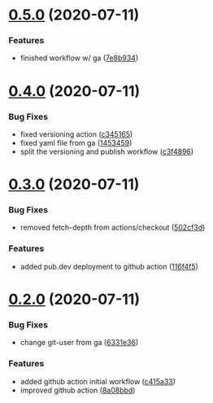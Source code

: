 # [0.5.0](https://github.com/diegocosta/flutter_siren/compare/v0.4.0...v0.5.0) (2020-07-11)


### Features

* finished workflow w/ ga ([7e8b934](https://github.com/diegocosta/flutter_siren/commit/7e8b934224ebeb6a063ec5ce0c44ec7d41f52e44))



# [0.4.0](https://github.com/diegocosta/flutter_siren/compare/v0.3.0...v0.4.0) (2020-07-11)


### Bug Fixes

* fixed versioning action ([c345165](https://github.com/diegocosta/flutter_siren/commit/c3451657295146d555f9201ea75c62b3248d9c2a))
* fixed yaml file from ga ([1453459](https://github.com/diegocosta/flutter_siren/commit/1453459a8c83673f9dca210a991480c562c85ae4))
* split the versioning and publish workflow ([c3f4896](https://github.com/diegocosta/flutter_siren/commit/c3f489641f748662da7420922536b371f519ddc9))



# [0.3.0](https://github.com/diegocosta/flutter_siren/compare/v0.2.0...v0.3.0) (2020-07-11)


### Bug Fixes

* removed fetch-depth from actions/checkout ([502cf3d](https://github.com/diegocosta/flutter_siren/commit/502cf3dc12ca3c527ff7c7c3393dbb6e12fcb5a9))


### Features

* added pub.dev deployment to github action ([116f4f5](https://github.com/diegocosta/flutter_siren/commit/116f4f5ddc98f8d0dd244e02fd9f7de1e094e5aa))



# [0.2.0](https://github.com/diegocosta/flutter_siren/compare/c415a33dcf5ff4453f37d32970c48435fee11fcf...v0.2.0) (2020-07-11)


### Bug Fixes

* change git-user from ga ([6331e36](https://github.com/diegocosta/flutter_siren/commit/6331e363d56c8b64f836444b21617496a254723d))


### Features

* added github action initial workflow ([c415a33](https://github.com/diegocosta/flutter_siren/commit/c415a33dcf5ff4453f37d32970c48435fee11fcf))
* improved github action ([8a08bbd](https://github.com/diegocosta/flutter_siren/commit/8a08bbd0d5d9733dea034748549e44f7b35a3111))



